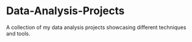 # Data-Analysis-Projects
A collection of my data analysis projects showcasing different techniques and tools.
